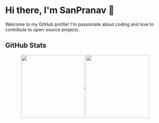 # Hi there, I'm SanPranav 👋

Welcome to my GitHub profile! I'm passionate about coding and love to contribute to open-source projects.
## GitHub Stats

<p align="center">
  <a href="https://github.com/SanPranav/github-readme-stats">
    <img height=200 align="center" src="https://github-readme-stats.vercel.app/api?username=SanPranav&show_icons=true&bg_color=30,0d0d0d,6a0dad&title_color=fff&text_color=fff&icon_color=79ff97" />
  </a>
  <a href="https://github.com/SanPranav/convoychat">
    <img height=200 align="center" src="https://github-readme-stats.vercel.app/api/top-langs?username=SanPranav&layout=compact&langs_count=8&card_width=320&bg_color=30,0d0d0d,6a0dad&title_color=fff&text_color=fff&icon_color=79ff97" />
  </a>
</p>